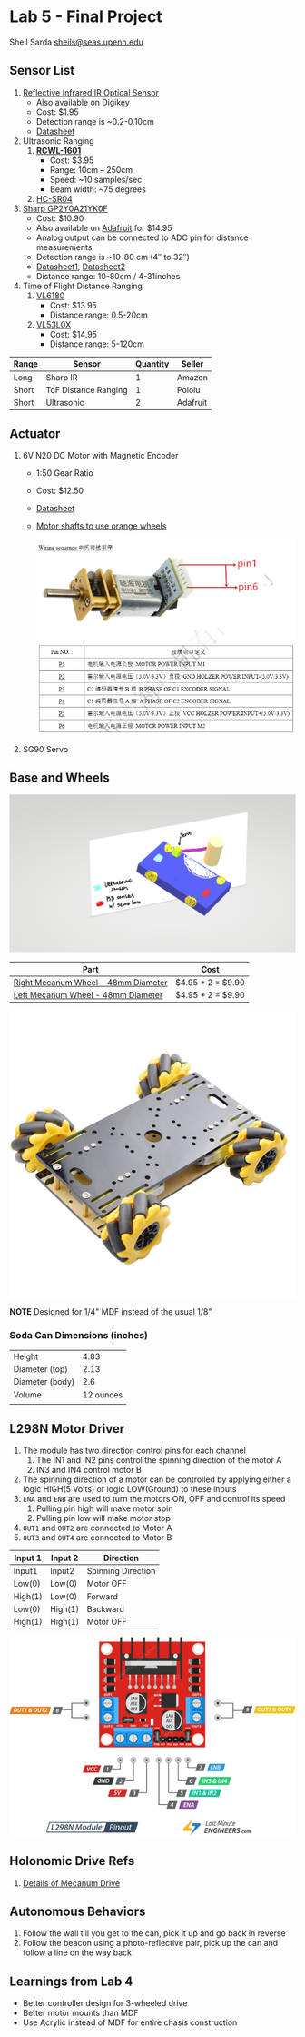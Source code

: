 # Lab 5 - Final Project

Sheil Sarda <sheils@seas.upenn.edu>

## Sensor List

1. [Reflective Infrared IR Optical Sensor](https://www.adafruit.com/product/2349)
    - Also available on [Digikey](https://www.digikey.com/en/products/detail/tt-electronics-optek-technology/OPB742/374792?s=N4IgTCBcDaIMwDYCsBaAjABjQFhQOQBEQBdAXyA)
    - Cost: $1.95
    - Detection range is ~0.2-0.10cm
    - [Datasheet](https://www.ttelectronics.com/TTElectronics/media/ProductFiles/Optoelectronics/Datasheets/OPB708-709-740-748.pdf)
1. Ultrasonic Ranging
    1. [**RCWL-1601**](https://www.adafruit.com/product/4007)
        - Cost: $3.95
        - Range: 10cm – 250cm
        - Speed: ~10 samples/sec
        - Beam width: ~75 degrees
    1. [HC-SR04](https://www.adafruit.com/product/3942)
1. [Sharp GP2Y0A21YK0F](https://www.pololu.com/product/136)
    - Cost: $10.90
    - Also available on [Adafruit](https://www.adafruit.com/product/164) for $14.95
    - Analog output can be connected to ADC pin for distance measurements
    - Detection range is ~10-80 cm (4″ to 32″)
    - [Datasheet1](http://www.socle-tech.com/doc/IC%20Channel%20Product/Sensors/Distance%20Measuring%20Sensor/Analog%20Output/GP2Y0A21YK0F_spec.pdf), [Datasheet2](https://global.sharp/products/device/lineup/data/pdf/datasheet/gp2y0a21yk_e.pdf)
    - Distance range: 10-80cm / 4-31inches
1. Time of Flight Distance Ranging
    1. [VL6180](https://www.adafruit.com/product/3316)
        - Cost: $13.95
        - Distance range: 0.5-20cm 
    1. [VL53L0X](https://www.adafruit.com/product/3317)
        - Cost: $14.95
        - Distance range: 5-120cm  

| Range | Sensor | Quantity | Seller |
|--|--|--|--|
| Long      | Sharp IR              | 1 | Amazon    |
| Short     | ToF Distance Ranging  | 1 | Pololu    |
| Short     | Ultrasonic            | 2 | Adafruit  |

## Actuator

1. 6V N20 DC Motor with Magnetic Encoder  
    - 1:50 Gear Ratio
    - Cost: $12.50
    - [Datasheet](https://www.adafruit.com/product/4638#technical-details)
    - [Motor shafts to use orange wheels](https://www.pololu.com/categMory/179/motor-shaft-adapters)

        ![Motor Pinout](imgs/motor_pinout.png)
1. SG90 Servo

## Base and Wheels

![Sketch](imgs/sketch.png)

| Part | Cost |
|--|--|
| [Right Mecanum Wheel - 48mm Diameter](https://www.adafruit.com/product/4678)  | $4.95 * 2 = $9.90 |
| [Left Mecanum Wheel - 48mm Diameter](https://www.adafruit.com/product/4679)   | $4.95 * 2 = $9.90 |

![Base](imgs/base.jpg)

**NOTE** Designed for 1/4" MDF instead of the usual 1/8"

### Soda Can Dimensions (inches)

|  |  |
|--|--|
Height | 4.83 |
Diameter (top) | 2.13 |
Diameter (body) | 2.6 |
Volume | 12 ounces |
| | |

## L298N Motor Driver

1. The module has two direction control pins for each channel
    1. The IN1 and IN2 pins control the spinning direction of the motor A 
    1. IN3 and IN4 control motor B
1. The spinning direction of a motor can be controlled by applying either a logic HIGH(5 Volts) or logic LOW(Ground) to these inputs
1. `ENA` and `ENB` are used to turn the motors ON, OFF and control its speed
    1. Pulling pin high will make motor spin
    1. Pulling pin low will make motor stop
1. `OUT1` and `OUT2` are connected to Motor A
1. `OUT3` and `OUT4` are connected to Motor B

| Input 1 | Input 2 | Direction |
|--|--|--|
| Input1 | Input2	| Spinning Direction |
| Low(0) | Low(0) | Motor OFF 	|
| High(1) | Low(0) | Forward 	|
| Low(0) | High(1) | Backward 	|
| High(1) | High(1) | Motor OFF |

![Motor Driver Circuit](imgs/L298N_pinout.png)

## Holonomic Drive Refs

1. [Details of Mecanum Drive](https://www.servomagazine.com/magazine/article/a-look-at-holonomic-locomotion)

## Autonomous Behaviors

1. Follow the wall till you get to the can, pick it up and go back in reverse
1. Follow the beacon using a photo-reflective pair, pick up the can and follow a line on the way back

## Learnings from Lab 4

- Better controller design for 3-wheeled drive
- Better motor mounts than MDF
- Use Acrylic instead of MDF for entire chasis construction
